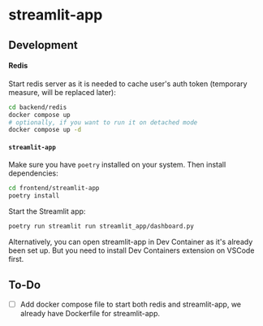 # streamlit-app

## Development

#### Redis

Start redis server as it is needed to cache user's auth token (temporary measure, will be replaced later):

```sh
cd backend/redis
docker compose up
# optionally, if you want to run it on detached mode
docker compose up -d
```

#### `streamlit-app`

Make sure you have `poetry` installed on your system. Then install dependencies:

```sh
cd frontend/streamlit-app
poetry install
```

Start the Streamlit app:

```sh
poetry run streamlit run streamlit_app/dashboard.py
```

Alternatively, you can open streamlit-app in Dev Container as it's already been set up. But you need to install Dev Containers extension on VSCode first.

## To-Do

- [ ] Add docker compose file to start both redis and streamlit-app, we already have Dockerfile for streamlit-app.
